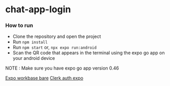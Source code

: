 # chat-app-login

### How to run 
* Clone the repository and open the project
* Run ``npm install``
* Run ``npm start`` or, ``npx expo run:android``
* Scan the QR code that appears in the terminal using the expo go app on your android device

NOTE : Make sure you have expo go app version 0.46

[Expo workbase bare](https://docs.expo.dev/bare/overview/)
[Clerk auth expo](https://clerk.com/docs/quickstarts/expo)

